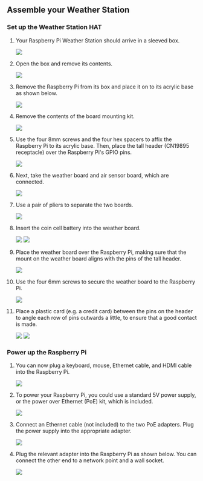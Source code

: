 ## Assemble your Weather Station

### Set up the Weather Station HAT

1. Your Raspberry Pi Weather Station should arrive in a sleeved box.

   ![](images/build_01.jpg)

1. Open the box and remove its contents.

   ![](images/build_03.jpg)

1. Remove the Raspberry Pi from its box and place it on to its acrylic base as shown below.

   ![](images/build_04.jpg)

1. Remove the contents of the board mounting kit.

   ![](images/build_06.jpg)

1. Use the four 8mm screws and the four hex spacers to affix the Raspberry Pi to its acrylic base. Then, place the tall header (CN19895 receptacle) over the Raspberry Pi's GPIO pins.

   ![](images/build_07.jpg)

1. Next, take the weather board and air sensor board, which are connected.

   ![](images/build_08.jpg)

1. Use a pair of pliers to separate the two boards.

   ![](images/build_09.jpg)

1. Insert the coin cell battery into the weather board.

   ![](images/build_10.jpg)
   ![](images/build_11.jpg)

1. Place the weather board over the Raspberry Pi, making sure that the mount on the weather board aligns with the pins of the tall header.

   ![](images/build_12.jpg)

1. Use the four 6mm screws to secure the weather board to the Raspberry Pi.

   ![](images/build_13.jpg)

1. Place a plastic card (e.g. a credit card) between the pins on the header to angle each row of pins outwards a little, to ensure that a good contact is made.

   ![](images/build_14.jpg)
   ![](images/build_15.jpg)

### Power up the Raspberry Pi

1. You can now plug a keyboard, mouse, Ethernet cable, and HDMI cable into the Raspberry Pi.

   ![](images/build_16.jpg)

1. To power your Raspberry Pi, you could use a standard 5V power supply, or the power over Ethernet (PoE) kit, which is included.

   ![](images/build_17.jpg)

1. Connect an Ethernet cable (not included) to the two PoE adapters. Plug the power supply into the appropriate adapter.

   ![](images/build_18.jpg)

1. Plug the relevant adapter into the Raspberry Pi as shown below. You can connect the other end to a network point and a wall socket.

   ![](images/build_19.jpg)

